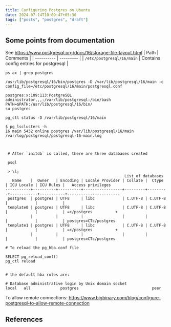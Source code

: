 ```yaml
---
title: Configuring Postgres on Ubuntu
date: 2024-07-14T10:09:47+05:30
tags: ["posts", "postgres", "draft"]
---
```


## Some points from documentation

See https://www.postgresql.org/docs/16/storage-file-layout.html
| Path | Comments |
| ---------- | --------- |
| `/etc/postgresql/16/main` | Contains config entries for postgresql |

```
ps ax | grep postgres

/usr/lib/postgresql/16/bin/postgres -D /var/lib/postgresql/16/main -c config_file=/etc/postgresql/16/main/postgresql.conf

postgres:x:109:113:PostgreSQL administrator,,,:/var/lib/postgresql:/bin/bash
PATH=$PATH:/usr/lib/postgresql/16/bin/
su postgres

pg_ctl status -D /var/lib/postgresql/16/main

$ pg_lsclusters -h
16 main 5432 online postgres /var/lib/postgresql/16/main /var/log/postgresql/postgresql-16-main.log



 # After `initdb` is called, there are three databases created

 psql

 > \l;
                                                    List of databases
   Name    |  Owner   | Encoding | Locale Provider | Collate |  Ctype  | ICU Locale | ICU Rules |   Access privileges
-----------+----------+----------+-----------------+---------+---------+------------+-----------+-----------------------
 postgres  | postgres | UTF8     | libc            | C.UTF-8 | C.UTF-8 |            |           |
 template0 | postgres | UTF8     | libc            | C.UTF-8 | C.UTF-8 |            |           | =c/postgres          +
           |          |          |                 |         |         |            |           | postgres=CTc/postgres
 template1 | postgres | UTF8     | libc            | C.UTF-8 | C.UTF-8 |            |           | =c/postgres          +
           |          |          |                 |         |         |            |           | postgres=CTc/postgres

# To reload the pg_hba.conf file

SELECT pg_reload_conf()
pg_ctl reload


# the default hba rules are:

# Database administrative login by Unix domain socket
local   all             postgres                                peer

```

To allow remote connections:
https://www.bigbinary.com/blog/configure-postgresql-to-allow-remote-connection

## References
